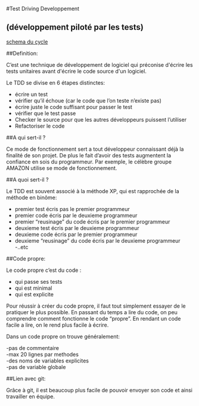 #Test Driving Developpement <h2>(développement piloté par les tests)</h2>

[schema du cycle](http://www.elinext.com/images/articles/1330077259jpg)

##Definition:

 C’est une technique de développement de logiciel qui préconise d'écrire les tests unitaires avant d'écrire le code source d'un logiciel.
 
 <p>Le TDD se divise en 6 étapes distinctes:
 
- écrire un test
- vérifier qu’il échoue (car le code que l’on teste n’existe pas)
- écrire juste le code suffisant pour passer le test
- vérifier que le test passe
- Checker le source pour que les autres développeurs puissent l’utiliser
- Refactoriser le code</p>

##A qui sert-il ?

Ce mode de fonctionnement sert a tout développeur connaissant déjà la finalité de son projet. De plus le fait d’avoir des tests augmentent la confiance en sois du programmeur. Par exemple, le célèbre groupe AMAZON utilise se mode de fonctionnement.

##A quoi sert-il ?

Le TDD est souvent associé à la méthode XP, qui est rapprochée de la méthode en binôme:</br>
- premier test écris pas le premier programmeur</br>
- premier code écris par le deuxieme programmeur</br>
- premier “reusinage” du code écris par le premier programmeur</br>
- deuxieme test écris par le deuxieme programmeur</br>
- deuxieme code écris par le premier programmeur</br>
- deuxieme “reusinage” du code écris par le deuxieme programmeur</br>
-..etc</br>

##Code propre:
	
<p>Le code propre c’est du code :

- qui passe ses tests</br>
- qui est minimal</br>
- qui est explicite</br>

Pour réussir à créer du code propre, il faut tout simplement essayer de le pratiquer le plus possible. En passant du temps a lire du code, on peu comprendre comment fonctionne le code “propre”. En rendant un code facile a lire, on le rend plus facile à écrire.</p>

Dans un code propre on trouve généralement:

-pas de commentaire</br>
-max 20 lignes par methodes</br>
-des noms de variables explicites</br>
-pas de variable globale</br>

##Lien avec git:

Grâce à git, il est beaucoup plus facile de pouvoir envoyer son code et ainsi  travailler en équipe. 
